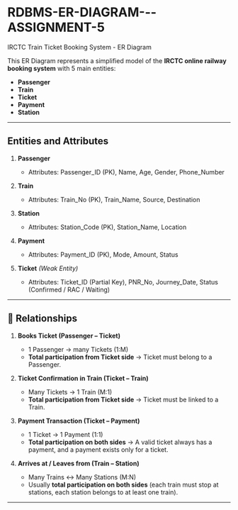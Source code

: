 # RDBMS-ER-DIAGRAM---ASSIGNMENT-5
IRCTC  Train Ticket Booking System - ER Diagram

This ER Diagram represents a simplified model of the **IRCTC online railway booking system** with 5 main entities:

* **Passenger**
* **Train**
* **Ticket**
* **Payment**
* **Station**

---

## Entities and Attributes

1. **Passenger**

   * Attributes: Passenger\_ID (PK), Name, Age, Gender, Phone\_Number

2. **Train**

   * Attributes: Train\_No (PK), Train\_Name, Source, Destination

3. **Station**

   * Attributes: Station\_Code (PK), Station\_Name, Location

4. **Payment**

   * Attributes: Payment\_ID (PK), Mode, Amount, Status

5. **Ticket** *(Weak Entity)*

   * Attributes: Ticket\_ID (Partial Key), PNR\_No, Journey\_Date, Status (Confirmed / RAC / Waiting)

---

## 📌 Relationships

1. **Books Ticket (Passenger – Ticket)**

   * 1 Passenger → many Tickets (1\:M)
   * **Total participation from Ticket side** → Ticket must belong to a Passenger.

2. **Ticket Confirmation in Train (Ticket – Train)**

   * Many Tickets → 1 Train (M:1)
   * **Total participation from Ticket side** → Ticket must be linked to a Train.

3. **Payment Transaction (Ticket – Payment)**

   * 1 Ticket → 1 Payment (1:1)
   * **Total participation on both sides** → A valid ticket always has a payment, and a payment exists only for a ticket.

4. **Arrives at / Leaves from (Train – Station)**

   * Many Trains ↔ Many Stations (M\:N)
   * Usually **total participation on both sides** (each train must stop at stations, each station belongs to at least one train).

---


